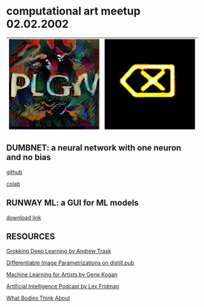 # computational art meetup 02.02.2002

| ![plgn](https://raw.githubusercontent.com/mlartorg/meetup_02022020/master/plgn.png) | ![0x08](https://raw.githubusercontent.com/mlartorg/meetup_02022020/master/0x08.png) |
| ----- | ----- |

## DUMBNET: a neural network with one neuron and no bias
[github](https://github.com/mlartorg/visualML/blob/master/dumbnet.ipynb)

[colab](https://colab.research.google.com/drive/1q5i3l0kuBNAHZo0R8VK9HQV2SlIzbrM5)

## RUNWAY ML: a GUI for ML models
[download link](https://runwayml.com/download)


## RESOURCES
[Grokking Deep Learning by Andrew Trask](https://github.com/iamtrask/Grokking-Deep-Learning)

[Differentiable Image Parametrizations on distill.pub](https://distill.pub/2018/differentiable-parameterizations/)

[Machine Learning for Artists by Gene Kogan](https://ml4a.github.io/)

[Artificial Intelligence Podcast by Lex Fridman](https://lexfridman.com/ai/)

[What Bodies Think About](https://nips.cc/Conferences/2018/Schedule?showEvent=12487)
